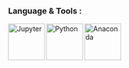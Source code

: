 ### Language & Tools : 
<a href="https://jupyter.org/"><img align="left" alt="Jupyter" width="75px" src="https://jupyter.org/assets/nav_logo.svg"></a>
<a href="https://www.python.org/"><img align="left" alt="Python" width="75px" src="https://www.python.org/static/img/python-logo.png"></a>
<a href="https://www.anaconda.com/"><img align="left" alt="Anaconda" width="75px" src="https://www.pngitem.com/pimgs/m/241-2413401_anaconda-python-icon-hd-png-download.png"></a>